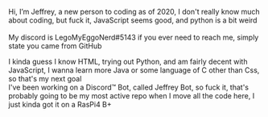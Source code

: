 Hi, I’m Jeffrey, a new person to coding as of 2020, I don't really know much about coding, but fuck it, JavaScript seems good, and python is a bit weird
<br><br>My discord is LegoMyEggoNerd#5143 if you ever need to reach me, simply state you came from GitHub

<!---fuck--->
I kinda guess I know HTML, trying out Python, and am fairly decent with JavaScript, I wanna learn more Java or some language of C other than Css, so that's my next goal<br>
I've been working on a Discord™ Bot, called Jeffrey Bot, so fuck it, that's probably going to be my most active repo when I move all the code here, I just kinda got it on a RasPi4 B+
